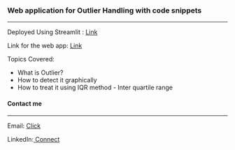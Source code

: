 ### Web application for Outlier Handling with code snippets
_______________________________________________________________________________________________

Deployed Using Streamlit : <a href = "https://streamlit.io/" > Link </a>

Link for the web app: <a href = "https://aniketnayak994-handling-outlier-web-app-about-me-ifxxaz.streamlit.app/Project" > Link </a>

Topics Covered: 
- What is Outlier?
- How to detect it graphically
- How to treat it using IQR method - Inter quartile range


#### Contact me
________________________________________________________________________________________________

Email: <a href = "aniketnayak994@gmail.com">Click </a>

LinkedIn:<a href = "https://www.linkedin.com/in/aniket-nayak-b00881194/"> Connect </a>
